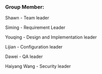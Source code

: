 
### Group Member: 

Shawn - Team leader 

Siming  - Requirement Leader

Youqing  - Design and Implementation leader

Lijian - Configuration leader

Dawei - QA leader

Haiyang Wang - Security leader 
